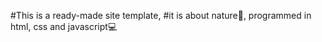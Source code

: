 #This is a ready-made site template, 
#it is about nature🌱, programmed in html, css and javascript💻
